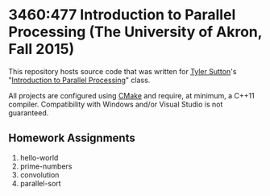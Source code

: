 # 3460:477 Introduction to Parallel Processing (The University of Akron, Fall 2015)

This repository hosts source code that was written for
[Tyler Sutton](mailto:tsutton@uakron.edu)'s "[Introduction to Parallel
Processing](https://github.com/tosutton/CS-3460-X77)" class.

All projects are configured using [CMake](https://cmake.org) and require, at
minimum, a C++11 compiler. Compatibility with Windows and/or Visual Studio is
not guaranteed.

## Homework Assignments

1. hello-world
2. prime-numbers
3. convolution
4. parallel-sort
